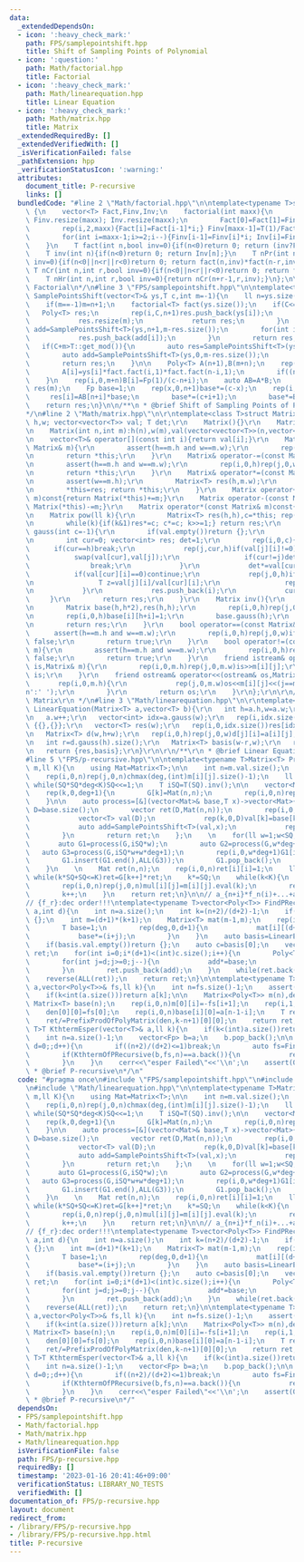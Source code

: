 ```yaml
---
data:
  _extendedDependsOn:
  - icon: ':heavy_check_mark:'
    path: FPS/samplepointshift.hpp
    title: Shift of Sampling Points of Polynomial
  - icon: ':question:'
    path: Math/factorial.hpp
    title: Factorial
  - icon: ':heavy_check_mark:'
    path: Math/linearequation.hpp
    title: Linear Equation
  - icon: ':heavy_check_mark:'
    path: Math/matrix.hpp
    title: Matrix
  _extendedRequiredBy: []
  _extendedVerifiedWith: []
  _isVerificationFailed: false
  _pathExtension: hpp
  _verificationStatusIcon: ':warning:'
  attributes:
    document_title: P-recursive
    links: []
  bundledCode: "#line 2 \"Math/factorial.hpp\"\n\ntemplate<typename T>struct factorial\
    \ {\n    vector<T> Fact,Finv,Inv;\n    factorial(int maxx){\n        Fact.resize(maxx);\
    \ Finv.resize(maxx); Inv.resize(maxx);\n        Fact[0]=Fact[1]=Finv[0]=Finv[1]=Inv[1]=1;\n\
    \        rep(i,2,maxx){Fact[i]=Fact[i-1]*i;} Finv[maxx-1]=T(1)/Fact[maxx-1];\n\
    \        for(int i=maxx-1;i>=2;i--){Finv[i-1]=Finv[i]*i; Inv[i]=Finv[i]*Fact[i-1];}\n\
    \    }\n    T fact(int n,bool inv=0){if(n<0)return 0; return (inv?Finv[n]:Fact[n]);}\n\
    \    T inv(int n){if(n<0)return 0; return Inv[n];}\n    T nPr(int n,int r,bool\
    \ inv=0){if(n<0||n<r||r<0)return 0; return fact(n,inv)*fact(n-r,inv^1);}\n   \
    \ T nCr(int n,int r,bool inv=0){if(n<0||n<r||r<0)return 0; return fact(n,inv)*fact(r,inv^1)*fact(n-r,inv^1);}\n\
    \    T nHr(int n,int r,bool inv=0){return nCr(n+r-1,r,inv);}\n};\n\n/**\n * @brief\
    \ Factorial\n*/\n#line 3 \"FPS/samplepointshift.hpp\"\n\ntemplate<typename T>Poly<T>\
    \ SamplePointsShift(vector<T>& ys,T c,int m=-1){\n    ll n=ys.size()-1,C=c.v%T::get_mod();\n\
    \    if(m==-1)m=n+1;\n    factorial<T> fact(ys.size());\n    if(C<=n){\n     \
    \   Poly<T> res;\n        rep(i,C,n+1)res.push_back(ys[i]);\n        if(int(res.size())>=m){\n\
    \            res.resize(m);\n            return res;\n        }\n        auto\
    \ add=SamplePointsShift<T>(ys,n+1,m-res.size());\n        for(int i=0;int(res.size())<m;i++){\n\
    \            res.push_back(add[i]);\n        }\n        return res;\n    }\n \
    \   if(C+m>T::get_mod()){\n        auto res=SamplePointsShift<T>(ys,c,T::get_mod()-c.v);\n\
    \        auto add=SamplePointsShift<T>(ys,0,m-res.size());\n        rep(i,0,add.size())res.push_back(add[i]);\n\
    \        return res;\n    }\n\n    Poly<T> A(n+1),B(m+n);\n    rep(i,0,n+1){\n\
    \        A[i]=ys[i]*fact.fact(i,1)*fact.fact(n-i,1);\n        if((n-i)&1)A[i]=-A[i];\n\
    \    }\n    rep(i,0,m+n)B[i]=Fp(1)/(c-n+i);\n    auto AB=A*B;\n    vector<Fp>\
    \ res(m);\n    Fp base=1;\n    rep(x,0,n+1)base*=(c-x);\n    rep(i,0,m){\n   \
    \     res[i]=AB[n+i]*base;\n        base*=(c+i+1);\n        base*=B[i];\n    }\n\
    \    return res;\n}\n\n/**\n * @brief Shift of Sampling Points of Polynomial\n\
    */\n#line 2 \"Math/matrix.hpp\"\n\r\ntemplate<class T>struct Matrix{\r\n    int\
    \ h,w; vector<vector<T>> val; T det;\r\n    Matrix(){}\r\n    Matrix(int n):h(n),w(n),val(vector<vector<T>>(n,vector<T>(n))){}\r\
    \n    Matrix(int n,int m):h(n),w(m),val(vector<vector<T>>(n,vector<T>(m))){}\r\
    \n    vector<T>& operator[](const int i){return val[i];}\r\n    Matrix& operator+=(const\
    \ Matrix& m){\r\n        assert(h==m.h and w==m.w);\r\n        rep(i,0,h)rep(j,0,w)val[i][j]+=m.val[i][j];\r\
    \n        return *this;\r\n    }\r\n    Matrix& operator-=(const Matrix& m){\r\
    \n        assert(h==m.h and w==m.w);\r\n        rep(i,0,h)rep(j,0,w)val[i][j]-=m.val[i][j];\r\
    \n        return *this;\r\n    }\r\n    Matrix& operator*=(const Matrix& m){\r\
    \n        assert(w==m.h);\r\n        Matrix<T> res(h,m.w);\r\n        rep(i,0,h)rep(j,0,m.w)rep(k,0,w)res.val[i][j]+=val[i][k]*m.val[k][j];\r\
    \n        *this=res; return *this;\r\n    }\r\n    Matrix operator+(const Matrix&\
    \ m)const{return Matrix(*this)+=m;}\r\n    Matrix operator-(const Matrix& m)const{return\
    \ Matrix(*this)-=m;}\r\n    Matrix operator*(const Matrix& m)const{return Matrix(*this)*=m;}\r\
    \n    Matrix pow(ll k){\r\n        Matrix<T> res(h,h),c=*this; rep(i,0,h)res.val[i][i]=1;\r\
    \n        while(k){if(k&1)res*=c; c*=c; k>>=1;} return res;\r\n    }\r\n    vector<int>\
    \ gauss(int c=-1){\r\n        if(val.empty())return {};\r\n        if(c==-1)c=w;\r\
    \n        int cur=0; vector<int> res; det=1;\r\n        rep(i,0,c){\r\n      \
    \      if(cur==h)break;\r\n            rep(j,cur,h)if(val[j][i]!=0){\r\n     \
    \           swap(val[cur],val[j]);\r\n                if(cur!=j)det*=-1;\r\n \
    \               break;\r\n            }\r\n            det*=val[cur][i];\r\n \
    \           if(val[cur][i]==0)continue;\r\n            rep(j,0,h)if(j!=cur){\r\
    \n                T z=val[j][i]/val[cur][i];\r\n                rep(k,i,w)val[j][k]-=val[cur][k]*z;\r\
    \n            }\r\n            res.push_back(i);\r\n            cur++;\r\n   \
    \     }\r\n        return res;\r\n    }\r\n    Matrix inv(){\r\n        assert(h==w);\r\
    \n        Matrix base(h,h*2),res(h,h);\r\n        rep(i,0,h)rep(j,0,h)base[i][j]=val[i][j];\r\
    \n        rep(i,0,h)base[i][h+i]=1;\r\n        base.gauss(h);\r\n        rep(i,0,h)rep(j,0,h)res[i][j]=base[i][h+j]/base[i][i];\r\
    \n        return res;\r\n    }\r\n    bool operator==(const Matrix& m){\r\n  \
    \      assert(h==m.h and w==m.w);\r\n        rep(i,0,h)rep(j,0,w)if(val[i][j]!=m.val[i][j])return\
    \ false;\r\n        return true;\r\n    }\r\n    bool operator!=(const Matrix&\
    \ m){\r\n        assert(h==m.h and w==m.w);\r\n        rep(i,0,h)rep(j,0,w)if(val[i][j]==m.val[i][j])return\
    \ false;\r\n        return true;\r\n    }\r\n    friend istream& operator>>(istream&\
    \ is,Matrix& m){\r\n        rep(i,0,m.h)rep(j,0,m.w)is>>m[i][j];\r\n        return\
    \ is;\r\n    }\r\n    friend ostream& operator<<(ostream& os,Matrix& m){\r\n \
    \       rep(i,0,m.h){\r\n            rep(j,0,m.w)os<<m[i][j]<<(j==m.w-1 and i!=m.h-1?'\\\
    n':' ');\r\n        }\r\n        return os;\r\n    }\r\n};\r\n\r\n/**\r\n * @brief\
    \ Matrix\r\n */\n#line 3 \"Math/linearequation.hpp\"\n\r\ntemplate<typename T>pair<vector<T>,Matrix<T>>\
    \ LinearEquation(Matrix<T> a,vector<T> b){\r\n   int h=a.h,w=a.w;\r\n   rep(i,0,h)a[i].push_back(b[i]);\r\
    \n   a.w++;\r\n   vector<int> idx=a.gauss(w);\r\n   rep(i,idx.size(),h)if(a[i][w]!=0)return\
    \ {{},{}};\r\n   vector<T> res(w);\r\n   rep(i,0,idx.size())res[idx[i]]=a[i][w]/a[i][idx[i]];\r\
    \n   Matrix<T> d(w,h+w);\r\n   rep(i,0,h)rep(j,0,w)d[j][i]=a[i][j];\r\n   rep(i,0,w)d[i][h+i]=1;\r\
    \n   int r=d.gauss(h).size();\r\n   Matrix<T> basis(w-r,w);\r\n   rep(i,r,w)basis[i-r]={d[i].begin()+h,d[i].end()};\r\
    \n   return {res,basis};\r\n}\r\n\r\n/**\r\n * @brief Linear Equation\r\n */\n\
    #line 5 \"FPS/p-recursive.hpp\"\n\ntemplate<typename T>Matrix<T> PrefixProdOfPolyMatrix(Matrix<Poly<T>>&\
    \ m,ll K){\n    using Mat=Matrix<T>;\n\n    int n=m.val.size();\n    int deg=1;\n\
    \    rep(i,0,n)rep(j,0,n)chmax(deg,(int)m[i][j].size()-1);\n    ll SQ=1;\n   \
    \ while(SQ*SQ*deg<K)SQ<<=1;\n    T iSQ=T(SQ).inv();\n\n    vector<Mat> G(deg+1);\n\
    \    rep(k,0,deg+1){\n        G[k]=Mat(n,n);\n        rep(i,0,n)rep(j,0,n)G[k][i][j]=m[i][j].eval(SQ*k);\n\
    \    }\n\n    auto process=[&](vector<Mat>& base,T x)->vector<Mat>{\n        int\
    \ D=base.size();\n        vector ret(D,Mat(n,n));\n        rep(i,0,n)rep(j,0,n){\n\
    \            vector<T> val(D);\n            rep(k,0,D)val[k]=base[k][i][j];\n\
    \            auto add=SamplePointsShift<T>(val,x);\n            rep(k,0,D)ret[k][i][j]=add[k];\n\
    \        }\n        return ret;\n    };\n    \n    for(ll w=1;w<SQ;w<<=1){\n \
    \       auto G1=process(G,iSQ*w);\n        auto G2=process(G,w*deg+1);\n     \
    \   auto G3=process(G,iSQ*w+w*deg+1);\n        rep(i,0,w*deg+1)G1[i]*=G[i],G3[i]*=G2[i];\n\
    \        G1.insert(G1.end(),ALL(G3));\n        G1.pop_back();\n        swap(G,G1);\n\
    \    }\n    \n    Mat ret(n,n);\n    rep(i,0,n)ret[i][i]=1;\n    ll k=0;\n   \
    \ while(k*SQ+SQ<=K)ret=G[k++]*ret;\n    k*=SQ;\n    while(k<K){\n        Mat mul(n,n);\n\
    \        rep(i,0,n)rep(j,0,n)mul[i][j]=m[i][j].eval(k);\n        ret=mul*ret;\n\
    \        k++;\n    }\n    return ret;\n}\n\n// a_{n+i}*f_n(i)+...+a_i*f_0(i)=0\n\
    // {f_r}:dec order!!!\ntemplate<typename T>vector<Poly<T>> FindPRecursive(vector<T>&\
    \ a,int d){\n    int n=a.size();\n    int k=(n+2)/(d+2)-1;\n    if(k<=0)return\
    \ {};\n    int m=(d+1)*(k+1);\n    Matrix<T> mat(m-1,m);\n    rep(i,0,m-1)rep(j,0,k+1){\n\
    \        T base=1;\n        rep(deg,0,d+1){\n            mat[i][(d+1)*j+deg]=a[i+j]*base;\n\
    \            base*=(i+j);\n        }\n    }\n    auto basis=LinearEquation(mat,vector<T>(m-1)).second;\n\
    \    if(basis.val.empty())return {};\n    auto c=basis[0];\n    vector<Poly<T>>\
    \ ret;\n    for(int i=0;i*(d+1)<(int)c.size();i++){\n        Poly<T> add,base({T(i),T(1)});\n\
    \        for(int j=d;j>=0;j--){\n            add*=base;\n            if(c[i*(d+1)+j]!=0)add+=c[i*(d+1)+j];\n\
    \        }\n        ret.push_back(add);\n    }\n    while(ret.back().empty())ret.pop_back();\n\
    \    reverse(ALL(ret));\n    return ret;\n}\n\ntemplate<typename T>T KthtermOfPRecursive(vector<T>&\
    \ a,vector<Poly<T>>& fs,ll k){\n    int n=fs.size()-1;\n    assert(int(a.size())>=n);\n\
    \    if(k<int(a.size()))return a[k];\n\n    Matrix<Poly<T>> m(n),den(1);\n   \
    \ Matrix<T> base(n);\n    rep(i,0,n)m[0][i]=-fs[i+1];\n    rep(i,1,n)m[i][i-1]=fs[0];\n\
    \    den[0][0]=fs[0];\n    rep(i,0,n)base[i][0]=a[n-1-i];\n    T ret=(PrefixProdOfPolyMatrix(m,k-n+1)*base)[0][0];\n\
    \    ret/=PrefixProdOfPolyMatrix(den,k-n+1)[0][0];\n    return ret;\n}\n\ntemplate<typename\
    \ T>T KthtermEsper(vector<T>& a,ll k){\n    if(k<(int)a.size())return a[k];\n\
    \    int n=a.size()-1;\n    vector<Fp> b=a;\n    b.pop_back();\n\n    for(int\
    \ d=0;;d++){\n        if((n+2)/(d+2)<=1)break;\n        auto fs=FindPRecursive(b,d);\n\
    \        if(KthtermOfPRecursive(b,fs,n)==a.back()){\n            return KthtermOfPRecursive(a,fs,k);\n\
    \        }\n    }\n    cerr<<\"esper Failed\"<<'\\n';\n    assert(0);\n}\n\n/**\n\
    \ * @brief P-recursive\n*/\n"
  code: "#pragma once\n#include \"FPS/samplepointshift.hpp\"\n#include \"Math/matrix.hpp\"\
    \n#include \"Math/linearequation.hpp\"\n\ntemplate<typename T>Matrix<T> PrefixProdOfPolyMatrix(Matrix<Poly<T>>&\
    \ m,ll K){\n    using Mat=Matrix<T>;\n\n    int n=m.val.size();\n    int deg=1;\n\
    \    rep(i,0,n)rep(j,0,n)chmax(deg,(int)m[i][j].size()-1);\n    ll SQ=1;\n   \
    \ while(SQ*SQ*deg<K)SQ<<=1;\n    T iSQ=T(SQ).inv();\n\n    vector<Mat> G(deg+1);\n\
    \    rep(k,0,deg+1){\n        G[k]=Mat(n,n);\n        rep(i,0,n)rep(j,0,n)G[k][i][j]=m[i][j].eval(SQ*k);\n\
    \    }\n\n    auto process=[&](vector<Mat>& base,T x)->vector<Mat>{\n        int\
    \ D=base.size();\n        vector ret(D,Mat(n,n));\n        rep(i,0,n)rep(j,0,n){\n\
    \            vector<T> val(D);\n            rep(k,0,D)val[k]=base[k][i][j];\n\
    \            auto add=SamplePointsShift<T>(val,x);\n            rep(k,0,D)ret[k][i][j]=add[k];\n\
    \        }\n        return ret;\n    };\n    \n    for(ll w=1;w<SQ;w<<=1){\n \
    \       auto G1=process(G,iSQ*w);\n        auto G2=process(G,w*deg+1);\n     \
    \   auto G3=process(G,iSQ*w+w*deg+1);\n        rep(i,0,w*deg+1)G1[i]*=G[i],G3[i]*=G2[i];\n\
    \        G1.insert(G1.end(),ALL(G3));\n        G1.pop_back();\n        swap(G,G1);\n\
    \    }\n    \n    Mat ret(n,n);\n    rep(i,0,n)ret[i][i]=1;\n    ll k=0;\n   \
    \ while(k*SQ+SQ<=K)ret=G[k++]*ret;\n    k*=SQ;\n    while(k<K){\n        Mat mul(n,n);\n\
    \        rep(i,0,n)rep(j,0,n)mul[i][j]=m[i][j].eval(k);\n        ret=mul*ret;\n\
    \        k++;\n    }\n    return ret;\n}\n\n// a_{n+i}*f_n(i)+...+a_i*f_0(i)=0\n\
    // {f_r}:dec order!!!\ntemplate<typename T>vector<Poly<T>> FindPRecursive(vector<T>&\
    \ a,int d){\n    int n=a.size();\n    int k=(n+2)/(d+2)-1;\n    if(k<=0)return\
    \ {};\n    int m=(d+1)*(k+1);\n    Matrix<T> mat(m-1,m);\n    rep(i,0,m-1)rep(j,0,k+1){\n\
    \        T base=1;\n        rep(deg,0,d+1){\n            mat[i][(d+1)*j+deg]=a[i+j]*base;\n\
    \            base*=(i+j);\n        }\n    }\n    auto basis=LinearEquation(mat,vector<T>(m-1)).second;\n\
    \    if(basis.val.empty())return {};\n    auto c=basis[0];\n    vector<Poly<T>>\
    \ ret;\n    for(int i=0;i*(d+1)<(int)c.size();i++){\n        Poly<T> add,base({T(i),T(1)});\n\
    \        for(int j=d;j>=0;j--){\n            add*=base;\n            if(c[i*(d+1)+j]!=0)add+=c[i*(d+1)+j];\n\
    \        }\n        ret.push_back(add);\n    }\n    while(ret.back().empty())ret.pop_back();\n\
    \    reverse(ALL(ret));\n    return ret;\n}\n\ntemplate<typename T>T KthtermOfPRecursive(vector<T>&\
    \ a,vector<Poly<T>>& fs,ll k){\n    int n=fs.size()-1;\n    assert(int(a.size())>=n);\n\
    \    if(k<int(a.size()))return a[k];\n\n    Matrix<Poly<T>> m(n),den(1);\n   \
    \ Matrix<T> base(n);\n    rep(i,0,n)m[0][i]=-fs[i+1];\n    rep(i,1,n)m[i][i-1]=fs[0];\n\
    \    den[0][0]=fs[0];\n    rep(i,0,n)base[i][0]=a[n-1-i];\n    T ret=(PrefixProdOfPolyMatrix(m,k-n+1)*base)[0][0];\n\
    \    ret/=PrefixProdOfPolyMatrix(den,k-n+1)[0][0];\n    return ret;\n}\n\ntemplate<typename\
    \ T>T KthtermEsper(vector<T>& a,ll k){\n    if(k<(int)a.size())return a[k];\n\
    \    int n=a.size()-1;\n    vector<Fp> b=a;\n    b.pop_back();\n\n    for(int\
    \ d=0;;d++){\n        if((n+2)/(d+2)<=1)break;\n        auto fs=FindPRecursive(b,d);\n\
    \        if(KthtermOfPRecursive(b,fs,n)==a.back()){\n            return KthtermOfPRecursive(a,fs,k);\n\
    \        }\n    }\n    cerr<<\"esper Failed\"<<'\\n';\n    assert(0);\n}\n\n/**\n\
    \ * @brief P-recursive\n*/"
  dependsOn:
  - FPS/samplepointshift.hpp
  - Math/factorial.hpp
  - Math/matrix.hpp
  - Math/linearequation.hpp
  isVerificationFile: false
  path: FPS/p-recursive.hpp
  requiredBy: []
  timestamp: '2023-01-16 20:41:46+09:00'
  verificationStatus: LIBRARY_NO_TESTS
  verifiedWith: []
documentation_of: FPS/p-recursive.hpp
layout: document
redirect_from:
- /library/FPS/p-recursive.hpp
- /library/FPS/p-recursive.hpp.html
title: P-recursive
---
```

